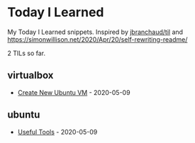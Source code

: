 
# Today I Learned

My Today I Learned snippets. Inspired by [jbranchaud/til](https://github.com/jbranchaud/til) and https://simonwillison.net/2020/Apr/20/self-rewriting-readme/

<!-- count starts -->2<!-- count ends --> TILs so far. 

<!-- index starts -->
## virtualbox

* [Create New Ubuntu VM](https://github.com/dragon12/til/blob/master/virtualbox/create-new-vm.md) - 2020-05-09

## ubuntu

* [Useful Tools](https://github.com/dragon12/til/blob/master/ubuntu/useful-tools.md) - 2020-05-09
<!-- index ends -->

